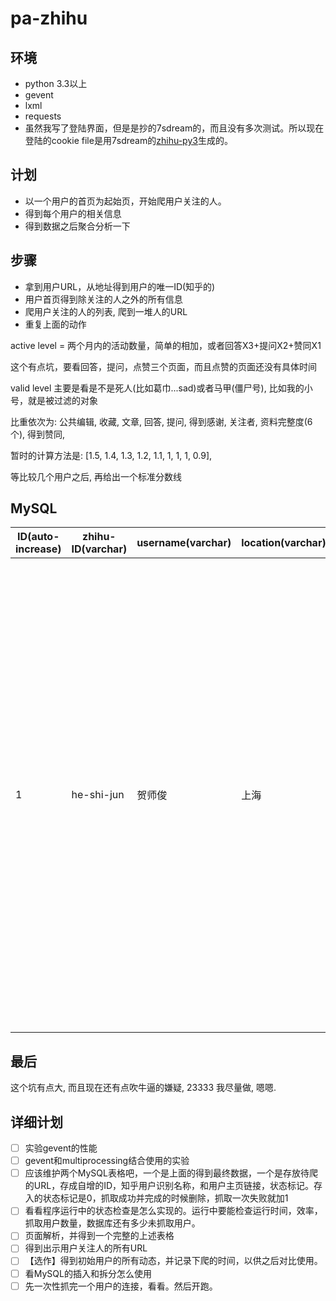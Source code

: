 # pa-zhihu

## 环境

 - python 3.3以上
 - gevent
 - lxml
 - requests
 - 虽然我写了登陆界面，但是是抄的7sdream的，而且没有多次测试。所以现在登陆的cookie file是用7sdream的[zhihu-py3](https://github.com/7sDream/zhihu-py3)生成的。

## 计划

- 以一个用户的首页为起始页，开始爬用户关注的人。
- 得到每个用户的相关信息
- 得到数据之后聚合分析一下

## 步骤

- 拿到用户URL，从地址得到用户的唯一ID(知乎的)
- 用户首页得到除关注的人之外的所有信息
- 爬用户关注的人的列表, 爬到一堆人的URL
- 重复上面的动作

active level = 两个月内的活动数量，简单的相加，或者回答X3+提问X2+赞同X1

这个有点坑，要看回答，提问，点赞三个页面，而且点赞的页面还没有具体时间



valid level 主要是看是不是死人(比如葛巾...sad)或者马甲(僵尸号), 比如我的小号，就是被过滤的对象

比重依次为: 公共编辑, 收藏, 文章, 回答, 提问, 得到感谢, 关注者, 资料完整度(6个), 得到赞同,

暂时的计算方法是: [1.5, 1.4, 1.3, 1.2, 1.1, 1, 1, 1, 0.9],

等比较几个用户之后, 再给出一个标准分数线


## MySQL

|ID(auto-increase)|zhihu-ID(varchar)|username(varchar)|location(varchar)|business(varchar)|gender(int-1,0,1)|company(varchar)|position(varchar)|education(varchar)|major(varchar)|agreed(int)|thanks(int)|answered(int)|asked(int)|posts(int)|collections(int)|public edition(int)|followed(int)|follower(int)|focused topic(list)|activity level(int)|valid level(float)|
|----|----|----|----|----|----|----|----|----|----|----|----|----|----|----|----|----|----|----|----|----|----|
|1|he-shi-jun|贺师俊| 上海 |互联网|1|--|--|五角场一流的复黏大学|自由而无用的哲学|18377|3415|758|16|4|3|100|171|18809|['前端开发', 'JavaScript', 'CSS', '前端工程师'， 'HTML', 'HTML5', 'nodejs', '中国好声音（电视节目）', '字体', '盛大网络', '字体排印', '两性关系', '中国好歌曲（电视节目）', '知乎社区', '冷知识', '我是歌手（第二季）', '字体设计', '语言', '百姓网', '科学松鼠会', '三体（系列小说）', '编译原理', '编译器', '成人内容', '奇葩说', '58 同城与赶集网合并案', 'AlphaGo']|--|--|

## 最后

这个坑有点大, 而且现在还有点吹牛逼的嫌疑, 23333
我尽量做, 嗯嗯.


## 详细计划

- [ ] 实验gevent的性能
- [ ] gevent和multiprocessing结合使用的实验
- [ ] 应该维护两个MySQL表格吧，一个是上面的得到最终数据，一个是存放待爬的URL，存成自增的ID，知乎用户识别名称，和用户主页链接，状态标记。存入的状态标记是0，抓取成功并完成的时候删除，抓取一次失败就加1
- [ ] 看看程序运行中的状态检查是怎么实现的。运行中要能检查运行时间，效率，抓取用户数量，数据库还有多少未抓取用户。 
- [ ] 页面解析，并得到一个完整的上述表格
- [ ] 得到出示用户关注人的所有URL
- [ ] 【选作】得到初始用户的所有动态，并记录下爬的时间，以供之后对比使用。
- [ ] 看MySQL的插入和拆分怎么使用
- [ ] 先一次性抓完一个用户的连接，看看。然后开跑。
